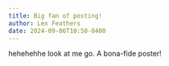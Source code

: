 ```yaml
---
title: Big fan of posting!
author: Lex Feathers 
date: 2024-09-06T10:50-0400
---
```


hehehehhe look at me go. A bona-fide poster!